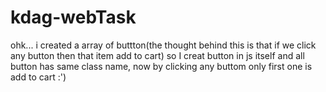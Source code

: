 # kdag-webTask

ohk...
i created a array of buttton(the thought behind this is that if we click any button then that item add to cart)
so I creat button in js itself and all button has same class name, now by clicking any buttom only first one is add to cart :')
